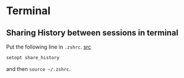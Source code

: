 # Terminal

## Sharing History between sessions in terminal

Put the following line in `.zshrc`. [src](https://askubuntu.com/questions/23630/how-do-you-share-history-between-terminals-in-zsh)
```bash
setopt share_history
```

and then `source ~/.zshrc`.

